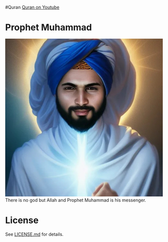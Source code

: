 #Quran
[Quran on Youtube](https://www.youtube.com/playlist?list=PLjUN9fILcICpbC9s5wKY1t3IrT0rlGhcU)

# Prophet Muhammad
![](prophetmuhammad.jpg)
There is no god but Allah and Prophet Muhammad is his messenger.

# License #
See [LICENSE.md](LICENSE.md) for details.
